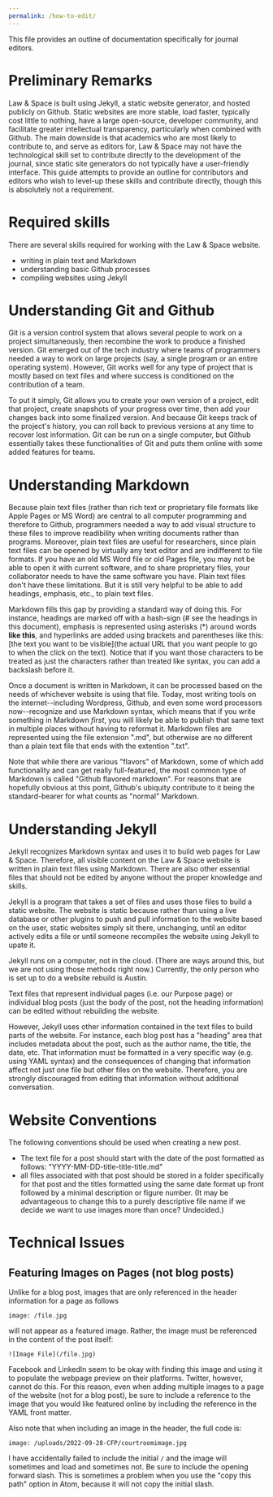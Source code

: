 ```yaml
---
permalink: /how-to-edit/
---
```

This file provides an outline of documentation specifically for journal editors.

# Preliminary Remarks

Law & Space is built using Jekyll, a static website generator, and hosted publicly on Github. Static websites are more stable, load faster, typically cost little to nothing, have a large open-source, developer community, and facilitate greater intellectual transparency, particularly when combined with Github. The main downside is that academics who are most likely to contribute to, and serve as editors for, Law & Space may not have the technological skill set to contribute directly to the development of the journal, since static site generators do not typically have a user-friendly interface. This guide attempts to provide an outline for contributors and editors who wish to level-up these skills and contribute directly, though this is absolutely not a requirement.

# Required skills

There are several skills required for working with the Law & Space website.

- writing in plain text and Markdown
- understanding basic Github processes
- compiling websites using Jekyll

# Understanding Git and Github

Git is a version control system that allows several people to work on a project simultaneously, then recombine the work to produce a finished version. Git emerged out of the tech industry where teams of programmers needed a way to work on large projects (say, a single program or an entire operating system). However, Git works well for any type of project that is mostly based on text files and where success is conditioned on the contribution of a team.

To put it simply, Git allows you to create your own version of a project, edit that project, create snapshots of your progress over time, then add your changes back into some finalized version. And because Git keeps track of the project's history, you can roll back to previous versions at any time to recover lost information. Git can be run on a single computer, but Github essentially takes these functionalities of Git and puts them online with some added features for teams.

# Understanding Markdown

Because plain text files (rather than rich text or proprietary file formats like Apple Pages or MS Word) are central to all computer programming and therefore to Github, programmers needed a way to add visual structure to these files to improve readibility when writing documents rather than programs. Moreover, plain text files are useful for researchers, since plain text files can be opened by virtually any text editor and are indifferent to file formats. If you have an old MS Word file or old Pages file, you may not be able to open it with current software, and to share proprietary files, your collaborator needs to have the same software you have. Plain text files don't have these limitations. But it is still very helpful to be able to add headings, emphasis, etc., to plain text files.

Markdown fills this gap by providing a standard way of doing this. For instance, headings are marked off with a hash-sign (\# see the headings in this document), emphasis is represented using asterisks (\*) around words **like this**, and hyperlinks are added using brackets and parentheses like this: \[the text you want to be visible\]\(the actual URL that you want people to go to when the click on the text\). Notice that if you want those characters to be treated as just the characters rather than treated like syntax, you can add a backslash before it.

Once a document is written in Markdown, it can be processed based on the needs of whichever website is using that file. Today, most writing tools on the internet--including Wordpress, Github, and even some word processors now--recognize and use Markdown syntax, which means that if you write something in Markdown *first*, you will likely be able to publish that same text in multiple places without having to reformat it. Markdown files are represented using the file extension ".md", but otherwise are no different than a plain text file that ends with the extention ".txt".

Note that while there are various "flavors" of Markdown, some of which add functionality and can get really full-featured, the most common type of Markdown is called "Github flavored markdown". For reasons that are hopefully obvious at this point, Github's ubiquity contribute to it being the standard-bearer for what counts as "normal" Markdown.

# Understanding Jekyll

Jekyll recognizes Markdown syntax and uses it to build web pages for Law & Space. Therefore, all visible content on the Law & Space website is written in plain text files using Markdown. There are also other essential files that should not be edited by anyone without the proper knowledge and skills.

Jekyll is a program that takes a set of files and uses those files to build a static website. The website is static because rather than using a live database or other plugins to push and pull information to the website based on the user, static websites simply sit there, unchanging, until an editor actively edits a file or until someone recompiles the website using Jekyll to upate it.

Jekyll runs on a computer, not in the cloud. (There are ways around this, but we are not using those methods right now.) Currently, the only person who is set up to do a website rebuild is Austin.

Text files that represent individual pages (i.e. our Purpose page) or individual blog posts (just the body of the post, not the heading information) can be edited without rebuilding the website.

However, Jekyll uses other information contained in the text files to build parts of the website. For instance, each blog post has a "heading" area that includes metadata about the post, such as the author name, the title, the date, etc. That information must be formatted in a very specific way (e.g. using YAML syntax) and the consequences of changing that information affect not just one file but other files on the website. Therefore, you are strongly discouraged from editing that information without additional conversation.

# Website Conventions

The following conventions should be used when creating a new post.
- The text file for a post should start with the date of the post formatted as follows: "YYYY-MM-DD-title-title-title.md"
- all files associated with that post should be stored in a folder specifically for that post and the titles formatted using the same date format up front followed by a minimal description or figure number. (It may be advantageous to change this to a purely descriptive file name if we decide we want to use images more than once? Undecided.)

# Technical Issues

## Featuring Images on Pages (not blog posts)

Unlike for a blog post, images that are only referenced in the header information for a page as follows

```image: /file.jpg```

will not appear as a featured image. Rather, the image must be referenced in the content of the post itself:

```![Image File](/file.jpg)```

Facebook and LinkedIn seem to be okay with finding this image and using it to populate the webpage preview on their platforms. Twitter, however, cannot do this. For this reason, even when adding multiple images to a page of the website (not for a blog post), be sure to include a reference to the image that you would like featured online by including the reference in the YAML front matter.

Also note that when including an image in the header, the full code is:

```image: /uploads/2022-09-28-CFP/courtroomimage.jpg```

I have accidentally failed to include the initial ```/``` and the image will sometimes and load and sometimes not. Be sure to include the opening forward slash. This is sometimes a problem when you use the "copy this path" option in Atom, because it will not copy the initial slash.
